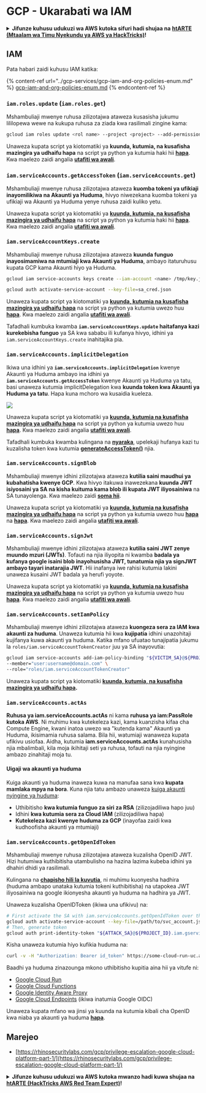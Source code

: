 # GCP - Ukarabati wa IAM

<details>

<summary><strong>Jifunze kuhusu udukuzi wa AWS kutoka sifuri hadi shujaa na</strong> <a href="https://training.hacktricks.xyz/courses/arte"><strong>htARTE (Mtaalam wa Timu Nyekundu ya AWS ya HackTricks)</strong></a><strong>!</strong></summary>

Njia nyingine za kusaidia HackTricks:

* Ikiwa unataka kuona **kampuni yako ikitangazwa kwenye HackTricks** au **kupakua HackTricks kwa PDF** Angalia [**MIPANGO YA KUJIUNGA**](https://github.com/sponsors/carlospolop)!
* Pata [**bidhaa rasmi za PEASS & HackTricks**](https://peass.creator-spring.com)
* Gundua [**Familia ya PEASS**](https://opensea.io/collection/the-peass-family), mkusanyiko wetu wa [**NFTs**](https://opensea.io/collection/the-peass-family) za kipekee
* **Jiunge na** 💬 [**Kikundi cha Discord**](https://discord.gg/hRep4RUj7f) au [**kikundi cha telegram**](https://t.me/peass) au **tufuate** kwenye **Twitter** 🐦 [**@hacktricks_live**](https://twitter.com/hacktricks_live)**.**
* **Shiriki mbinu zako za udukuzi kwa kuwasilisha PRs kwa** [**HackTricks**](https://github.com/carlospolop/hacktricks) na [**HackTricks Cloud**](https://github.com/carlospolop/hacktricks-cloud) repos za github.

</details>

## IAM

Pata habari zaidi kuhusu IAM katika:

{% content-ref url="../gcp-services/gcp-iam-and-org-policies-enum.md" %}
[gcp-iam-and-org-policies-enum.md](../gcp-services/gcp-iam-and-org-policies-enum.md)
{% endcontent-ref %}

### `iam.roles.update` (`iam.roles.get`)

Mshambuliaji mwenye ruhusa zilizotajwa ataweza kusasisha jukumu lililopewa wewe na kukupa ruhusa za ziada kwa rasilimali zingine kama:
```bash
gcloud iam roles update <rol name> --project <project> --add-permissions <permission>
```
Unaweza kupata script ya kiotomatiki ya **kuunda, kutumia, na kusafisha mazingira ya udhaifu hapa** na script ya python ya kutumia haki hii [**hapa**](https://github.com/RhinoSecurityLabs/GCP-IAM-Privilege-Escalation/blob/master/ExploitScripts/iam.roles.update.py). Kwa maelezo zaidi angalia [**utafiti wa awali**](https://rhinosecuritylabs.com/gcp/privilege-escalation-google-cloud-platform-part-1/).

### `iam.serviceAccounts.getAccessToken` (`iam.serviceAccounts.get`)

Mshambuliaji mwenye ruhusa zilizotajwa ataweza **kuomba tokeni ya ufikiaji inayomilikiwa na Akaunti ya Huduma**, hivyo niwezekana kuomba tokeni ya ufikiaji wa Akaunti ya Huduma yenye ruhusa zaidi kuliko yetu.

Unaweza kupata script ya kiotomatiki ya [**kuunda, kutumia, na kusafisha mazingira ya udhaifu hapa**](https://github.com/carlospolop/gcp\_privesc\_scripts/blob/main/tests/4-iam.serviceAccounts.getAccessToken.sh) na script ya python ya kutumia haki hii [**hapa**](https://github.com/RhinoSecurityLabs/GCP-IAM-Privilege-Escalation/blob/master/ExploitScripts/iam.serviceAccounts.getAccessToken.py). Kwa maelezo zaidi angalia [**utafiti wa awali**](https://rhinosecuritylabs.com/gcp/privilege-escalation-google-cloud-platform-part-1/).

### `iam.serviceAccountKeys.create`

Mshambuliaji mwenye ruhusa zilizotajwa ataweza **kuunda funguo inayosimamiwa na mtumiaji kwa Akaunti ya Huduma**, ambayo itaturuhusu kupata GCP kama Akaunti hiyo ya Huduma.
```bash
gcloud iam service-accounts keys create --iam-account <name> /tmp/key.json

gcloud auth activate-service-account --key-file=sa_cred.json
```
Unaweza kupata script ya kiotomatiki ya [**kuunda, kutumia na kusafisha mazingira ya udhaifu hapa**](https://github.com/carlospolop/gcp\_privesc\_scripts/blob/main/tests/3-iam.serviceAccountKeys.create.sh) na script ya python ya kutumia uwezo huu [**hapa**](https://github.com/RhinoSecurityLabs/GCP-IAM-Privilege-Escalation/blob/master/ExploitScripts/iam.serviceAccountKeys.create.py). Kwa maelezo zaidi angalia [**utafiti wa awali**](https://rhinosecuritylabs.com/gcp/privilege-escalation-google-cloud-platform-part-1/).

Tafadhali kumbuka kwamba **`iam.serviceAccountKeys.update` haitafanya kazi kurekebisha funguo** ya SA kwa sababu ili kufanya hivyo, idhini ya `iam.serviceAccountKeys.create` inahitajika pia.

### `iam.serviceAccounts.implicitDelegation`

Ikiwa una idhini ya **`iam.serviceAccounts.implicitDelegation`** kwenye Akaunti ya Huduma ambayo ina idhini ya **`iam.serviceAccounts.getAccessToken`** kwenye Akaunti ya Huduma ya tatu, basi unaweza kutumia implicitDelegation kwa **kuunda token kwa Akaunti ya Huduma ya tatu**. Hapa kuna mchoro wa kusaidia kueleza.

![](https://rhinosecuritylabs.com/wp-content/uploads/2020/04/image2-500x493.png)

Unaweza kupata script ya kiotomatiki ya [**kuunda, kutumia na kusafisha mazingira ya udhaifu hapa**](https://github.com/carlospolop/gcp\_privesc\_scripts/blob/main/tests/5-iam.serviceAccounts.implicitDelegation.sh) na script ya python ya kutumia uwezo huu [**hapa**](https://github.com/RhinoSecurityLabs/GCP-IAM-Privilege-Escalation/blob/master/ExploitScripts/iam.serviceAccounts.implicitDelegation.py). Kwa maelezo zaidi angalia [**utafiti wa awali**](https://rhinosecuritylabs.com/gcp/privilege-escalation-google-cloud-platform-part-1/).

Tafadhali kumbuka kwamba kulingana na [**nyaraka**](https://cloud.google.com/iam/docs/understanding-service-accounts), upelekaji hufanya kazi tu kuzalisha token kwa kutumia [**generateAccessToken()**](https://cloud.google.com/iam/credentials/reference/rest/v1/projects.serviceAccounts/generateAccessToken) njia.

### `iam.serviceAccounts.signBlob`

Mshambuliaji mwenye idhini zilizotajwa ataweza **kutilia saini maudhui ya kubahatisha kwenye GCP**. Kwa hivyo itakuwa inawezekana **kuunda JWT isiyosaini ya SA na kisha kuituma kama blob ili kupata JWT iliyosainiwa** na SA tunayolenga. Kwa maelezo zaidi [**soma hii**](https://medium.com/google-cloud/using-serviceaccountactor-iam-role-for-account-impersonation-on-google-cloud-platform-a9e7118480ed).

Unaweza kupata script ya kiotomatiki ya [**kuunda, kutumia na kusafisha mazingira ya udhaifu hapa**](https://github.com/carlospolop/gcp\_privesc\_scripts/blob/main/tests/6-iam.serviceAccounts.signBlob.sh) na script ya python ya kutumia uwezo huu [**hapa**](https://github.com/RhinoSecurityLabs/GCP-IAM-Privilege-Escalation/blob/master/ExploitScripts/iam.serviceAccounts.signBlob-accessToken.py) na [**hapa**](https://github.com/RhinoSecurityLabs/GCP-IAM-Privilege-Escalation/blob/master/ExploitScripts/iam.serviceAccounts.signBlob-gcsSignedUrl.py). Kwa maelezo zaidi angalia [**utafiti wa awali**](https://rhinosecuritylabs.com/gcp/privilege-escalation-google-cloud-platform-part-1/).

### `iam.serviceAccounts.signJwt`

Mshambuliaji mwenye idhini zilizotajwa ataweza **kutilia saini JWT zenye muundo mzuri (JWTs)**. Tofauti na njia iliyopita ni kwamba **badala ya kufanya google isaini blob inayohusisha JWT, tunatumia njia ya signJWT ambayo tayari inatarajia JWT**. Hii inafanya iwe rahisi kutumia lakini unaweza kusaini JWT badala ya herufi yoyote.

Unaweza kupata script ya kiotomatiki ya [**kuunda, kutumia na kusafisha mazingira ya udhaifu hapa**](https://github.com/carlospolop/gcp\_privesc\_scripts/blob/main/tests/7-iam.serviceAccounts.signJWT.sh) na script ya python ya kutumia uwezo huu [**hapa**](https://github.com/RhinoSecurityLabs/GCP-IAM-Privilege-Escalation/blob/master/ExploitScripts/iam.serviceAccounts.signJWT.py). Kwa maelezo zaidi angalia [**utafiti wa awali**](https://rhinosecuritylabs.com/gcp/privilege-escalation-google-cloud-platform-part-1/).

### `iam.serviceAccounts.setIamPolicy` <a href="#iam.serviceaccounts.setiampolicy" id="iam.serviceaccounts.setiampolicy"></a>

Mshambuliaji mwenye idhini zilizotajwa ataweza **kuongeza sera za IAM kwa akaunti za huduma**. Unaweza kutumia hii kwa **kujipatia** idhini unazohitaji kujifanya kuwa akaunti ya huduma. Katika mfano ufuatao tunajipatia jukumu la `roles/iam.serviceAccountTokenCreator` juu ya SA inayovutia:
```bash
gcloud iam service-accounts add-iam-policy-binding "${VICTIM_SA}@${PROJECT_ID}.iam.gserviceaccount.com" \
--member="user:username@domain.com" \
--role="roles/iam.serviceAccountTokenCreator"
```
Unaweza kupata script ya kiotomatiki [**kuunda, kutumia, na kusafisha mazingira ya udhaifu hapa**](https://github.com/carlospolop/gcp\_privesc\_scripts/blob/main/tests/d-iam.serviceAccounts.setIamPolicy.sh)**.**

### `iam.serviceAccounts.actAs`

**Ruhusa ya iam.serviceAccounts.actAs** ni kama **ruhusa ya iam:PassRole kutoka AWS**. Ni muhimu kwa kutekeleza kazi, kama kuanzisha kifaa cha Compute Engine, kwani inatoa uwezo wa "kutenda kama" Akaunti ya Huduma, ikisimamia ruhusa salama. Bila hii, watumiaji wanaweza kupata ufikivu usiofaa. Aidha, kutumia **iam.serviceAccounts.actAs** kunahusisha njia mbalimbali, kila moja ikihitaji seti ya ruhusa, tofauti na njia nyingine ambazo zinahitaji moja tu.

#### Uigaji wa akaunti ya huduma <a href="#service-account-impersonation" id="service-account-impersonation"></a>

Kuiga akaunti ya huduma inaweza kuwa na manufaa sana kwa **kupata mamlaka mpya na bora**. Kuna njia tatu ambazo unaweza [kuiga akaunti nyingine ya huduma](https://cloud.google.com/iam/docs/understanding-service-accounts#impersonating\_a\_service\_account):

* Uthibitisho **kwa kutumia funguo za siri za RSA** (zilizojadiliwa hapo juu)
* Idhini **kwa kutumia sera za Cloud IAM** (zilizojadiliwa hapa)
* **Kutekeleza kazi kwenye huduma za GCP** (inayofaa zaidi kwa kudhoofisha akaunti ya mtumiaji)

### `iam.serviceAccounts.getOpenIdToken`

Mshambuliaji mwenye ruhusa zilizotajwa ataweza kuzalisha OpenID JWT. Hizi hutumiwa kuthibitisha utambulisho na hazina lazima kubeba idhini ya dhahiri dhidi ya rasilimali.

Kulingana na [**chapisho hili la kuvutia**](https://medium.com/google-cloud/authenticating-using-google-openid-connect-tokens-e7675051213b), ni muhimu kuonyesha hadhira (huduma ambapo unataka kutumia tokeni kuthibitisha) na utapokea JWT iliyosainiwa na google ikionyesha akaunti ya huduma na hadhira ya JWT.

Unaweza kuzalisha OpenIDToken (ikiwa una ufikivu) na:
```bash
# First activate the SA with iam.serviceAccounts.getOpenIdToken over the other SA
gcloud auth activate-service-account --key-file=/path/to/svc_account.json
# Then, generate token
gcloud auth print-identity-token "${ATTACK_SA}@${PROJECT_ID}.iam.gserviceaccount.com" --audiences=https://example.com
```
Kisha unaweza kutumia hiyo kufikia huduma na:
```bash
curl -v -H "Authorization: Bearer id_token" https://some-cloud-run-uc.a.run.app
```
Baadhi ya huduma zinazounga mkono uthibitisho kupitia aina hii ya vitufe ni:

* [Google Cloud Run](https://cloud.google.com/run/)
* [Google Cloud Functions](https://cloud.google.com/functions/docs/)
* [Google Identity Aware Proxy](https://cloud.google.com/iap/docs/authentication-howto)
* [Google Cloud Endpoints](https://cloud.google.com/endpoints/docs/openapi/authenticating-users-google-id) (ikiwa inatumia Google OIDC)

Unaweza kupata mfano wa jinsi ya kuunda na kutumia kibali cha OpenID kwa niaba ya akaunti ya huduma [**hapa**](https://github.com/carlospolop-forks/GCP-IAM-Privilege-Escalation/blob/master/ExploitScripts/iam.serviceAccounts.getOpenIdToken.py).

## Marejeo

* [https://rhinosecuritylabs.com/gcp/privilege-escalation-google-cloud-platform-part-1/](https://rhinosecuritylabs.com/gcp/privilege-escalation-google-cloud-platform-part-1/)

<details>

<summary><strong>Jifunze kuhusu udukuzi wa AWS kutoka mwanzo hadi kuwa shujaa na</strong> <a href="https://training.hacktricks.xyz/courses/arte"><strong>htARTE (HackTricks AWS Red Team Expert)</strong></a><strong>!</strong></summary>

Njia nyingine za kusaidia HackTricks:

* Ikiwa unataka kuona **kampuni yako ikitangazwa kwenye HackTricks** au **kupakua HackTricks kwa PDF** Angalia [**MIPANGO YA KUJIUNGA**](https://github.com/sponsors/carlospolop)!
* Pata [**bidhaa rasmi za PEASS & HackTricks**](https://peass.creator-spring.com)
* Gundua [**Familia ya PEASS**](https://opensea.io/collection/the-peass-family), mkusanyiko wetu wa [**NFTs**](https://opensea.io/collection/the-peass-family) ya kipekee
* **Jiunge na** 💬 [**Kikundi cha Discord**](https://discord.gg/hRep4RUj7f) au kikundi cha [**telegram**](https://t.me/peass) au **tufuate** kwenye **Twitter** 🐦 [**@hacktricks_live**](https://twitter.com/hacktricks_live)**.**
* **Shiriki mbinu zako za udukuzi kwa kuwasilisha PRs kwa** [**HackTricks**](https://github.com/carlospolop/hacktricks) na [**HackTricks Cloud**](https://github.com/carlospolop/hacktricks-cloud) repos za github.

</details>
